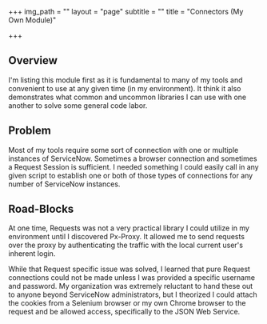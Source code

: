 +++
img_path = ""
layout = "page"
subtitle = ""
title = "Connectors (My Own Module)"

+++

## Overview

I'm listing this module first as it is fundamental to many of my tools and convenient to use at any given time (in my environment). It think it also demonstrates what common and uncommon libraries I can use with one another to solve some general code labor.

## Problem

Most of my tools require some sort of connection with one or multiple instances of ServiceNow. Sometimes a browser connection and sometimes a Request Session is sufficient. I needed something I could easily call in any given script to establish one or both of those types of connections for any number of ServiceNow instances.

## Road-Blocks

At one time, Requests was not a very practical library I could utilize in my environment until I discovered Px-Proxy. It allowed me to send requests over the proxy by authenticating the traffic with the local current user's inherent login.

While that Request specific issue was solved, I learned that pure Request connections could not be made unless I was provided a specific username and password. My organization was extremely reluctant to hand these out to anyone beyond ServiceNow administrators, but I theorized I could attach the cookies from a Selenium browser or my own Chrome browser to the request and be allowed access, specifically to the JSON Web Service.
